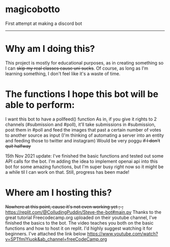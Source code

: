 # magicobotto
First attempt at making a discord bot

-------

# Why am I doing this?

This project is mostly for educational purposes, as in creating something so I can ~~skip my real classes cause uni sucks~~. Of course, as long as I'm learning something, I don't feel like it's a waste of time.

# The functions I hope this bot will be able to perform:

I want this bot to have a pollfeed() function
As in, if you give it rights to 2 channels (#submission and #poll), it'll take submissions in #submission, post them in #poll and feed the images that past a certain number of votes to another source as input (I'm thinking of automating a server into an entity and feeding those to twitter and instagram)
Would be very poggu ~~if I don't quit halfway~~

15th Nov 2021 update: I've finished the basic functions and tested out some API calls for the bot. I'm adding the idea to implement openai api into this bot for some amazing functions, but I'm super busy right now so it might be a while til I can work on that. Still, progress has been made!

# Where am I hosting this?

~~Nowhere at this point, cause it's not even working yet ;-;~~
https://replit.com/@ColludingPuddin/Steve-the-bot#main.py
Thanks to the great tutorial Freecodecamp.org uploaded on their youtube channel, I've finished the basics to the bot. The video teaches you both on the basic functions and how to host it on replit. I'd highly suggest watching it for beginners. I've attached the link below
https://www.youtube.com/watch?v=SPTfmiYiuok&ab_channel=freeCodeCamp.org
